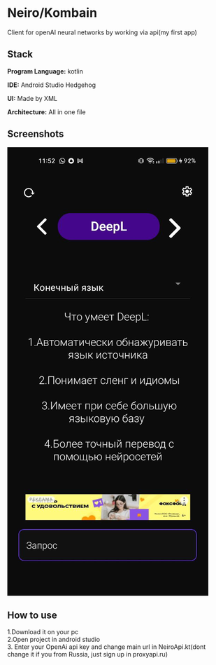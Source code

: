 
# Neiro/Kombain 

Client for openAI neural networks by working via api(my first app)


## Stack

**Program Language:** kotlin

**IDE:** Android Studio Hedgehog

**UI:** Made by XML

**Architecture:** All in one file

## Screenshots

![App Screenshot](https://github.com/Bkmz7692/Neiro-Kombain/blob/master/images/photo_2024-02-24_11-55-13.jpg?raw=false)


## How to use
1.Download it on your pc\
2.Open project in android studio\
3. Enter your OpenAi api key and change main url in NeiroApi.kt(dont change it if you from Russia, just sign up in proxyapi.ru)

